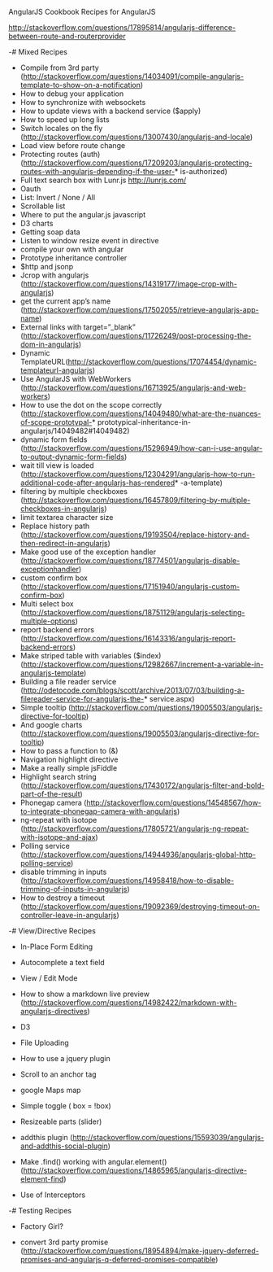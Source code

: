 AngularJS Cookbook
Recipes for AngularJS

http://stackoverflow.com/questions/17895814/angularjs-difference-between-route-and-routerprovider


-# Mixed Recipes

* Compile from 3rd party (http://stackoverflow.com/questions/14034091/compile-angularjs-template-to-show-on-a-notification)
* How to debug your application
* How to synchronize with websockets
* How to update views with a backend service ($apply)
* How to speed up long lists
* Switch locales on the fly (http://stackoverflow.com/questions/13007430/angularjs-and-locale)
* Load view before route change
* Protecting routes (auth) (http://stackoverflow.com/questions/17209203/angularjs-protecting-routes-with-angularjs-depending-if-the-user-* is-authorized)
* Full text search box with Lunr.js http://lunrjs.com/
* Oauth
* List: Invert / None / All
* Scrollable list
* Where to put the angular.js javascript
* D3 charts
* Getting soap data
* Listen to window resize event in directive
* compile your own with angular
* Prototype inheritance controller
* $http and jsonp
* Jcrop with angularjs (http://stackoverflow.com/questions/14319177/image-crop-with-angularjs)
* get the current app’s name (http://stackoverflow.com/questions/17502055/retrieve-angularjs-app-name)
* External links with target=”_blank” (http://stackoverflow.com/questions/11726249/post-processing-the-dom-in-angularjs)
* Dynamic TemplateURL(http://stackoverflow.com/questions/17074454/dynamic-templateurl-angularjs)
* Use AngularJS with WebWorkers (http://stackoverflow.com/questions/16713925/angularjs-and-web-workers)
* How to use the dot on the scope correctly (http://stackoverflow.com/questions/14049480/what-are-the-nuances-of-scope-prototypal-* prototypical-inheritance-in-angularjs/14049482#14049482)
* dynamic form fields (http://stackoverflow.com/questions/15296949/how-can-i-use-angular-to-output-dynamic-form-fields)
* wait till view is loaded (http://stackoverflow.com/questions/12304291/angularjs-how-to-run-additional-code-after-angularjs-has-rendered* -a-template)
* filtering by multiple checkboxes (http://stackoverflow.com/questions/16457809/filtering-by-multiple-checkboxes-in-angularjs)
* limit textarea character size
* Replace history path (http://stackoverflow.com/questions/19193504/replace-history-and-then-redirect-in-angularjs)
* Make good use of the exception handler (http://stackoverflow.com/questions/18774501/angularjs-disable-exceptionhandler)
* custom confirm box (http://stackoverflow.com/questions/17151940/angularjs-custom-confirm-box)
* Multi select box (http://stackoverflow.com/questions/18751129/angularjs-selecting-multiple-options)
* report backend errors (http://stackoverflow.com/questions/16143316/angularjs-report-backend-errors)
* Make striped table with variables ($index) (http://stackoverflow.com/questions/12982667/increment-a-variable-in-angularjs-template)
* Building a file reader service (http://odetocode.com/blogs/scott/archive/2013/07/03/building-a-filereader-service-for-angularjs-the-* service.aspx)
* Simple tooltip (http://stackoverflow.com/questions/19005503/angularjs-directive-for-tooltip)
* And google charts (http://stackoverflow.com/questions/19005503/angularjs-directive-for-tooltip)
* How to pass a function to (&)
* Navigation highlight directive
* Make a really simple jsFiddle
* Highlight search string (http://stackoverflow.com/questions/17430172/angularjs-filter-and-bold-part-of-the-result)
* Phonegap camera (http://stackoverflow.com/questions/14548567/how-to-integrate-phonegap-camera-with-angularjs)
* ng-repeat with isotope (http://stackoverflow.com/questions/17805721/angularjs-ng-repeat-with-isotope-and-ajax)
* Polling service (http://stackoverflow.com/questions/14944936/angularjs-global-http-polling-service)
* disable trimming in inputs (http://stackoverflow.com/questions/14958418/how-to-disable-trimming-of-inputs-in-angularjs)
* How to destroy a timeout (http://stackoverflow.com/questions/19092369/destroying-timeout-on-controller-leave-in-angularjs)


-# View/Directive Recipes

* In-Place Form Editing
* Autocomplete a text field
* View / Edit Mode

* How to show a markdown live preview (http://stackoverflow.com/questions/14982422/markdown-with-angularjs-directives)
* D3
* File Uploading
* How to use a jquery plugin
* Scroll to an anchor tag
* google Maps map
* Simple toggle ( box = !box)
* Resizeable parts (slider)
* addthis plugin (http://stackoverflow.com/questions/15593039/angularjs-and-addthis-social-plugin)
* Make .find() working with angular.element() (http://stackoverflow.com/questions/14865965/angularjs-directive-element-find)


* Use of Interceptors

-# Testing Recipes

* Factory Girl?



* convert 3rd party promise (http://stackoverflow.com/questions/18954894/make-jquery-deferred-promises-and-angularjs-q-deferred-promises-compatible)


